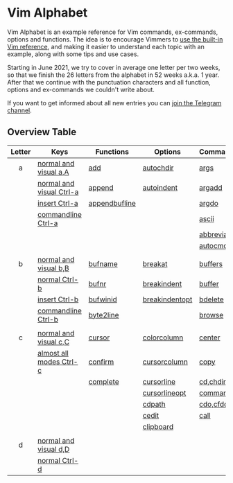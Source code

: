 # Vim Alphabet

Vim Alphabet is an example reference for Vim commands, ex-commands, options and functions. The idea is to encourage
Vimmers to [use the built-in Vim reference](https://www.reddit.com/r/vimdailytips/comments/iruu9s/vim_help_and_keywordprg/),
and making it easier to understand each topic with an example, along with some tips and use cases.

Starting in June 2021, we try to cover in average one letter per two weeks, so that we finish the 26 letters from the
alphabet in 52 weeks a.k.a. 1 year. After that we continue with the punctuation characters and all function, options and
ex-commands we couldn't write about.

If you want to get informed about all new entries you can [join the Telegram channel](https://t.me/VimWeek).

## Overview Table

| Letter | Keys                                              | Functions                            | Options                                    | Commands                                  |
|:------:|---------------------------------------------------|--------------------------------------|--------------------------------------------|-------------------------------------------|
| a      | [normal and visual a,A](commands/nv_aA.md)        | [add](functions/add.md)              | [autochdir](options/autochdir.md)          | [args](excommands/args.md)                |
|        | [normal and visual Ctrl-a](commands/nv_Ctrl-a.md) | [append](functions/append.md)        | [autoindent](options/autoindent.md)        | [argadd](excommands/argadd.md)            |
|        | [insert Ctrl-a](commands/i_Ctrl-a.md)             | [appendbufline](functions/append.md) |                                            | [argdo](excommands/argdo.md)              |
|        | [commandline Ctrl-a](commands/c_Ctrl-a.md)        |                                      |                                            | [ascii](excommands/ascii.md)              |
|        |                                                   |                                      |                                            | [abbreviate](excommands/abbreviations.md) |
|        |                                                   |                                      |                                            | [autocmd](excommands/autocmd.md)          |
|        |                                                   |                                      |                                            |                                           |
| b      | [normal and visual b,B](commands/nv_bB.md)        | [bufname](functions/bufname.md)      | [breakat](options/break.md)                | [buffers](excommands/buffers.md)          |
|        | [normal Ctrl-b](commands/n_Ctrl-b.md)             | [bufnr](functions/bufnr.md)          | [breakindent](options/break.md)            | [buffer](excommands/buffer.md)            |
|        | [insert Ctrl-b](commands/i_Ctrl-b.md)             | [bufwinid](functions/bufwinid.md)    | [breakindentopt](options/break.md)         | [bdelete](excommands/bdelete.md)          |
|        | [commandline Ctrl-b](commands/c_Ctrl-b.md)        | [byte2line](functions/byte2line.md)  |                                            | [browse](excommands/browse.md)            |
|        |                                                   |                                      |                                            |                                           |
| c      | [normal and visual c,C](commands/nv_cC.md)        | [cursor](functions/cursor.md)        | [colorcolumn](options/colorcolumn.md)      | [center](excommands/center.md)            |
|        | [almost all modes Ctrl-c](commands/nvci_Ctrl-c.md)| [confirm](functions/confirm.md)      | [cursorcolumn](options/cursorhighlight.md) | [copy](excommands/copy.md)                |
|        |                                                   | [complete](functions/complete.md)    | [cursorline](options/cursorhighlight.md)   | [cd,chdir](excommands/cd.md)              |
|        |                                                   |                                      | [cursorlineopt](options/cursorhighlight.md)| [command](excommands/command.md)          |
|        |                                                   |                                      | [cdpath](options/cdpath.md)                | [cdo,cfdo](excommands/cdo.md)             |
|        |                                                   |                                      | [cedit](options/cedit.md)                  | [call](excommands/call.md)                |
|        |                                                   |                                      | [clipboard](options/clipboard.md)          |                                           |
|        |                                                   |                                      |                                            |                                           |
| d      | [normal and visual d,D](commands/nv_dD.md)        |                                      |                                            |                                           |
|        | [normal Ctrl-d](commands/n_Ctrl-d.md)             |                                      |                                            |                                           |
